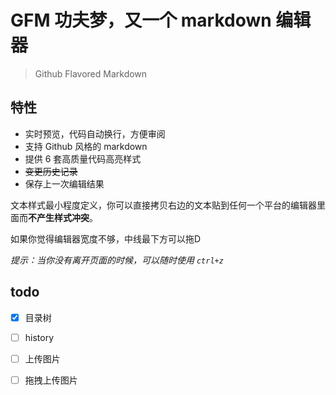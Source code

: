 GFM 功夫梦，又一个 markdown 编辑器
==================================

> Github Flavored Markdown


## 特性

- 实时预览，代码自动换行，方便审阅
- 支持 Github 风格的 markdown
- 提供 6 套高质量代码高亮样式
- ~~变更历史记录~~ 
- 保存上一次编辑结果

文本样式最小程度定义，你可以直接拷贝右边的文本贴到任何一个平台的编辑器里面而**不产生样式冲突**。

如果你觉得编辑器宽度不够，中线最下方可以拖D

*提示：当你没有离开页面的时候，可以随时使用 `ctrl+z`*


## todo 

- [x] 目录树
- [ ] history
- [ ] 上传图片
- [ ] 拖拽上传图片


